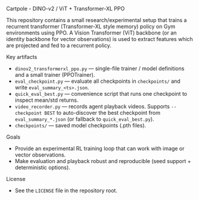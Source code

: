 Cartpole - DINO-v2 / ViT + Transformer-XL PPO

This repository contains a small research/experimental setup that trains a recurrent transformer (Transformer-XL style memory) policy on Gym environments using PPO. A Vision Transformer (ViT) backbone (or an identity backbone for vector observations) is used to extract features which are projected and fed to a recurrent policy.

Key artifacts
- `dinov2_transformerxl_ppo.py` — single-file trainer / model definitions and a small trainer (PPOTrainer).
- `eval_checkpoint.py` — evaluate all checkpoints in `checkpoints/` and write `eval_summary_<ts>.json`.
- `quick_eval_best.py` — convenience script that runs one checkpoint to inspect mean/std returns.
- `video_recorder.py` — records agent playback videos. Supports `--checkpoint BEST` to auto-discover the best checkpoint from `eval_summary_*.json` (or fallback to `quick_eval_best.py`).
- `checkpoints/` — saved model checkpoints (.pth files).

Goals
- Provide an experimental RL training loop that can work with image or vector observations.
- Make evaluation and playback robust and reproducible (seed support + deterministic options).

License
- See the `LICENSE` file in the repository root.
